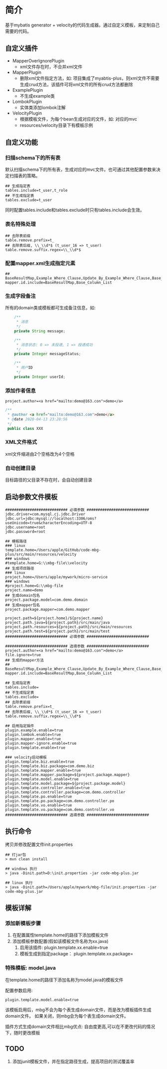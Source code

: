 # 简介

基于mybatis generator + velocity的代码生成器。通过自定义模板，来定制自己需要的代码。

## 自定义插件

- MapperOverIgnorePlugin
	- xml文件存在时，不合并xml文件
- MapperPlugin
	- 删除xml文件指定方法，如: 项目集成了myabtis-plus，则xml文件不需要生成crud方法，该插件可将xml文件的所有crud方法都删除
- ExamplePlugin
	- 不生成example类 
- LombokPlugin
	- 实体类添加lombok注解
- VelocityPlugin
	- 根据模板文件，为每个bean生成对应的文件，如: 对应的mvc
	- resources/velocity目录下有模板示例


## 自定义功能

### 扫描schema下的所有表

默认扫描schema下的所有表，生成对应的mvc文件。也可通过其他配置参数来决定扫描表的策略。

```properties
## 生成指定表
tables.include=t_user,t_role
## 不生成指定表
tables.exclude=t_user
```
同时配置tables.include和tables.exclude时只有tables.include会生效。

### 表名特殊处理

```properties
## 去除表前缀
table.remove.prefix=t_
## 去除表后缀, \\_\\d*$ (t_user_16 => t_user)
table.remove.suffix.regex=\\_\\d*$
```

### 配置mapper.xml生成指定元素

```
## BaseResultMap,Example_Where_Clause,Update_By_Example_Where_Clause,Base_Column_List,selectByExample,selectByPrimaryKey,deleteByPrimaryKey,deleteByExample,insert,insertSelective,countByExample,updateByExampleSelective,updateByExample,updateByPrimaryKeySelective,updateByPrimaryKey
mapper.id.include=BaseResultMap,Base_Column_List
```


### 生成字段备注

所有的domain类或模板都可生成备注信息，如: 

```java
    /**
     * 消息
     */
    private String message;

    /**
     * 消息状态: 0 => 未投递, 1 => 投递成功
     */
    private Integer messageStatus;

    /**
     * 用户ID
     */
    private Integer userId;
```

### 添加作者信息

```properties
project.author=<a href="mailto:demo@163.con">demo</a>
```

```java
/**
 * @author <a href="mailto:demo@163.com">demo</a>
 * @date 2020-04-13 23:28:56
 */
 public class XXX

```

### XML文件格式

xml文件缩进由2个空格改为4个空格

### 自动创建目录

目标路径的父目录不存在时，会自动创建目录

## 启动参数文件模板

```properties
############################ 必填参数 ############################
jdbc.driver=com.mysql.cj.jdbc.Driver
jdbc.url=jdbc:mysql://localhost:3306/oms?useUnicode=true&characterEncoding=UTF-8
jdbc.username=root
jdbc.password=root

## 模板路径
### linux
template.home=/Users/apple/GitHub/code-mbg-plus/src/main/resources/velocity
### windows
#template.home=G:\\mbg-file\\velocity
## 生成项目路径
### linux
project.home=/Users/apple/mywork/micro-service
### windows
#project.home=G:\\mbg-file
project.name=demo
## 生成domain包名
project.package.model=com.demo.domain
## 生成mapper包名
project.package.mapper=com.demo.mapper

project.path=${project.home}/${project.name}
project.path.java=${project.path}/src/main/java
project.path.resources=${project.path}/src/main/resources
project.path.test=${project.path}/src/main/test
############################ 必填参数 ############################

############################ 选填参数 ############################
project.author=<a href="mailto:demo@163.con">demo</a>
file.ignore=true
## 生成的mapper方法
## BaseResultMap,Example_Where_Clause,Update_By_Example_Where_Clause,Base_Column_List,selectByExample,selectByPrimaryKey,deleteByPrimaryKey,deleteByExample,insert,insertSelective,countByExample,updateByExampleSelective,updateByExample,updateByPrimaryKeySelective,updateByPrimaryKey
mapper.id.include=BaseResultMap,Base_Column_List

## 生成指定表
tables.include=
## 不生成指定表
tables.exclude=
## 去除表前缀
table.remove.prefix=t_
## 去除表后缀, \\_\\d*$ (t_user_16 => t_user)
table.remove.suffix.regex=\\_\\d*$

## 启用指定插件
plugin.example.enable=true
plugin.lombok.enable=true
plugin.mapper.enable=true
plugin.mapper-ignore.enable=true
plugin.template.enable=true

### velocity启动模板
plugin.template.biz.enable=true
plugin.template.biz.package=com.demo.biz
plugin.template.mapper.enable=true
plugin.template.mapper.package=${project.package.mapper}
plugin.template.model.enable=true
plugin.template.model.package=${project.package.model}
plugin.template.controller.enable=true
plugin.template.controller.package=com.demo.controller
plugin.template.po.enable=true
plugin.template.po.package=com.demo.controller.po
plugin.template.vo.enable=true
plugin.template.vo.package=com.demo.controller.vo
############################ 选填参数 ############################
```

## 执行命令

拷贝并修改配置文件init.properties

```shell
## 打jar包
> mvn clean install

## windows 执行
> java -Dinit.path=D:\init.properties -jar code-mbg-plus.jar

## linux 执行
> java -Dinit.path=/Users/apple/mywork/mbg-file/init.properties -jar code-mbg-plus.jar
```

## 模板详解

### 添加新模板步骤

1. 在配置属性template.home的路径下添加模板文件
2. 添加模板参数配置(假如该模板文件名称为xx.java)
	1. 启用该插件: plugin.template.xx.enable=true
	2. 模板生成到指定package： plugin.template.xx.package=

### 特殊模板: model.java

在template.home的路径下添加名称为model.java的模板文件

配置参数启用:

```properties
plugin.template.model.enable=true
```

该模板启用后，mbg不会为每个表生成domain文件，而是改为模板插件生成domain文件。 如果关闭，则mbg会为每个表生成domain文件。 

插件方式生成domain文件相比mbg优点: 自由度更高,可以在不更改代码的情况下，随时更改模板

## TODO

1. 添加junit模板文件，并在指定路径生成，提高项目的测试覆盖率



	 